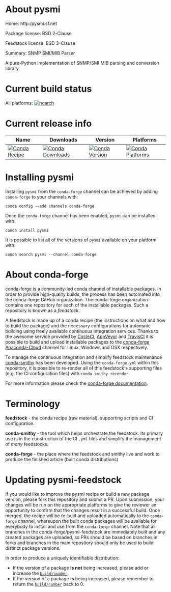 About pysmi
===========

Home: http:/pysmi.sf.net

Package license: BSD 2-Clause

Feedstock license: BSD 3-Clause

Summary: SNMP SMI/MIB Parser

A pure-Python implementation of SNMP/SMI MIB parsing and conversion library.

Current build status
====================

All platforms:
[![noarch](https://img.shields.io/circleci/project/github/conda-forge/pysmi-feedstock/master.svg?label=noarch)](https://circleci.com/gh/conda-forge/pysmi-feedstock)

Current release info
====================

| Name | Downloads | Version | Platforms |
| --- | --- | --- | --- |
| [![Conda Recipe](https://img.shields.io/badge/recipe-pysmi-green.svg)](https://anaconda.org/conda-forge/pysmi) | [![Conda Downloads](https://img.shields.io/conda/dn/conda-forge/pysmi.svg)](https://anaconda.org/conda-forge/pysmi) | [![Conda Version](https://img.shields.io/conda/vn/conda-forge/pysmi.svg)](https://anaconda.org/conda-forge/pysmi) | [![Conda Platforms](https://img.shields.io/conda/pn/conda-forge/pysmi.svg)](https://anaconda.org/conda-forge/pysmi) |

Installing pysmi
================

Installing `pysmi` from the `conda-forge` channel can be achieved by adding `conda-forge` to your channels with:

```
conda config --add channels conda-forge
```

Once the `conda-forge` channel has been enabled, `pysmi` can be installed with:

```
conda install pysmi
```

It is possible to list all of the versions of `pysmi` available on your platform with:

```
conda search pysmi --channel conda-forge
```


About conda-forge
=================

conda-forge is a community-led conda channel of installable packages.
In order to provide high-quality builds, the process has been automated into the
conda-forge GitHub organization. The conda-forge organization contains one repository
for each of the installable packages. Such a repository is known as a *feedstock*.

A feedstock is made up of a conda recipe (the instructions on what and how to build
the package) and the necessary configurations for automatic building using freely
available continuous integration services. Thanks to the awesome service provided by
[CircleCI](https://circleci.com/), [AppVeyor](http://www.appveyor.com/)
and [TravisCI](https://travis-ci.org/) it is possible to build and upload installable
packages to the [conda-forge](https://anaconda.org/conda-forge)
[Anaconda-Cloud](http://docs.anaconda.org/) channel for Linux, Windows and OSX respectively.

To manage the continuous integration and simplify feedstock maintenance
[conda-smithy](http://github.com/conda-forge/conda-smithy) has been developed.
Using the ``conda-forge.yml`` within this repository, it is possible to re-render all of
this feedstock's supporting files (e.g. the CI configuration files) with ``conda smithy rerender``.

For more information please check the [conda-forge documentation](https://conda-forge.org/docs/).

Terminology
===========

**feedstock** - the conda recipe (raw material), supporting scripts and CI configuration.

**conda-smithy** - the tool which helps orchestrate the feedstock.
                   Its primary use is in the construction of the CI ``.yml`` files
                   and simplify the management of *many* feedstocks.

**conda-forge** - the place where the feedstock and smithy live and work to
                  produce the finished article (built conda distributions)


Updating pysmi-feedstock
========================

If you would like to improve the pysmi recipe or build a new
package version, please fork this repository and submit a PR. Upon submission,
your changes will be run on the appropriate platforms to give the reviewer an
opportunity to confirm that the changes result in a successful build. Once
merged, the recipe will be re-built and uploaded automatically to the
`conda-forge` channel, whereupon the built conda packages will be available for
everybody to install and use from the `conda-forge` channel.
Note that all branches in the conda-forge/pysmi-feedstock are
immediately built and any created packages are uploaded, so PRs should be based
on branches in forks and branches in the main repository should only be used to
build distinct package versions.

In order to produce a uniquely identifiable distribution:
 * If the version of a package **is not** being increased, please add or increase
   the [``build/number``](http://conda.pydata.org/docs/building/meta-yaml.html#build-number-and-string).
 * If the version of a package **is** being increased, please remember to return
   the [``build/number``](http://conda.pydata.org/docs/building/meta-yaml.html#build-number-and-string)
   back to 0.